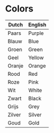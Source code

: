 # Colors

| Dutch | English |
| ----- | ------- |
| Paars | Purple |
| Blauw | Blue |
| Groen | Green |
| Geel | Yellow |
| Oranje | Orange |
| Rood | Red |
| Roze | Pink |
| Wit | White |
| Zwart | Black |
| Grijs | Grey |
| Zilver | Silver |
| Goud | Gold |
